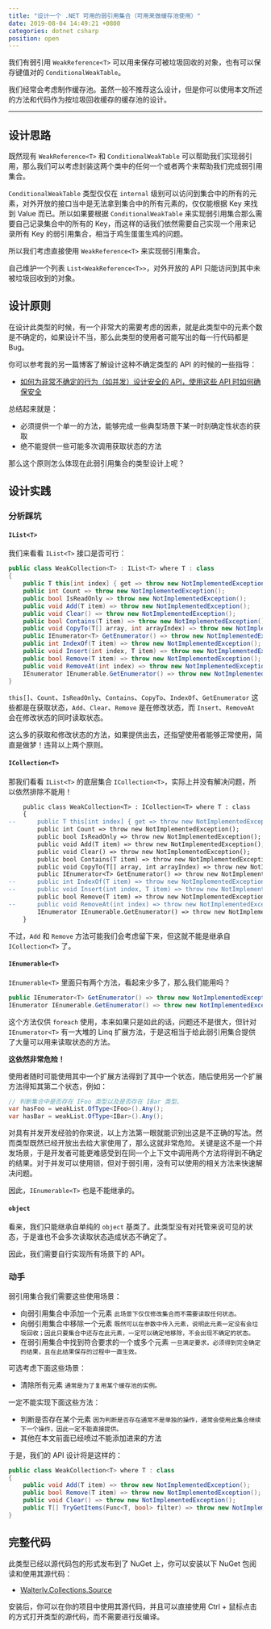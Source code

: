 ```yaml
---
title: "设计一个 .NET 可用的弱引用集合（可用来做缓存池使用）"
date: 2019-08-04 14:49:21 +0800
categories: dotnet csharp
position: open
---
```


我们有弱引用 `WeakReference<T>` 可以用来保存可被垃圾回收的对象，也有可以保存键值对的 `ConditionalWeakTable`。

我们经常会考虑制作缓存池。虽然一般不推荐这么设计，但是你可以使用本文所述的方法和代码作为按垃圾回收缓存的缓存池的设计。

---

<div id="toc"></div>

## 设计思路

既然现有 `WeakReference<T>` 和 `ConditionalWeakTable` 可以帮助我们实现弱引用，那么我们可以考虑封装这两个类中的任何一个或者两个来帮助我们完成弱引用集合。

`ConditionalWeakTable` 类型仅仅在 `internal` 级别可以访问到集合中的所有的元素，对外开放的接口当中是无法拿到集合中的所有元素的，仅仅能根据 Key 来找到 Value 而已。所以如果要根据 `ConditionalWeakTable` 来实现弱引用集合那么需要自己记录集合中的所有的 Key，而这样的话我们依然需要自己实现一个用来记录所有 Key 的弱引用集合，相当于鸡生蛋蛋生鸡的问题。

所以我们考虑直接使用 `WeakReference<T>` 来实现弱引用集合。

自己维护一个列表 `List<WeakReference<T>>`，对外开放的 API 只能访问到其中未被垃圾回收到的对象。

## 设计原则

在设计此类型的时候，有一个非常大的需要考虑的因素，就是此类型中的元素个数是不确定的，如果设计不当，那么此类型的使用者可能写出的每一行代码都是 Bug。

你可以参考我的另一篇博客了解设计这种不确定类型的 API 的时候的一些指导：

- [如何为非常不确定的行为（如并发）设计安全的 API，使用这些 API 时如何确保安全](/post/design-principles-of-uncertain-behavior.html)

总结起来就是：

- 必须提供一个单一的方法，能够完成一些典型场景下某一时刻确定性状态的获取
- 绝不能提供一些可能多次调用获取状态的方法

那么这个原则怎么体现在此弱引用集合的类型设计上呢？

## 设计实践

### 分析踩坑

#### `IList<T>`

我们来看看 `IList<T>` 接口是否可行：

```csharp
public class WeakCollection<T> : IList<T> where T : class
{
    public T this[int index] { get => throw new NotImplementedException(); set => throw new NotImplementedException(); }
    public int Count => throw new NotImplementedException();
    public bool IsReadOnly => throw new NotImplementedException();
    public void Add(T item) => throw new NotImplementedException();
    public void Clear() => throw new NotImplementedException();
    public bool Contains(T item) => throw new NotImplementedException();
    public void CopyTo(T[] array, int arrayIndex) => throw new NotImplementedException();
    public IEnumerator<T> GetEnumerator() => throw new NotImplementedException();
    public int IndexOf(T item) => throw new NotImplementedException();
    public void Insert(int index, T item) => throw new NotImplementedException();
    public bool Remove(T item) => throw new NotImplementedException();
    public void RemoveAt(int index) => throw new NotImplementedException();
    IEnumerator IEnumerable.GetEnumerator() => throw new NotImplementedException();
}
```

`this[]`、`Count`、`IsReadOnly`、`Contains`、`CopyTo`、`IndexOf`、`GetEnumerator` 这些都是在获取状态，`Add`、`Clear`、`Remove` 是在修改状态，而 `Insert`、`RemoveAt` 会在修改状态的同时读取状态。

这么多的获取和修改状态的方法，如果提供出去，还指望使用者能够正常使用，简直是做梦！违背以上两个原则。

#### `ICollection<T>`

那我们看看 `IList<T>` 的底层集合 `ICollection<T>`，实际上并没有解决问题，所以依然排除不能用！

```diff
    public class WeakCollection<T> : ICollection<T> where T : class
    {
--      public T this[int index] { get => throw new NotImplementedException(); set => throw new NotImplementedException(); }
        public int Count => throw new NotImplementedException();
        public bool IsReadOnly => throw new NotImplementedException();
        public void Add(T item) => throw new NotImplementedException();
        public void Clear() => throw new NotImplementedException();
        public bool Contains(T item) => throw new NotImplementedException();
        public void CopyTo(T[] array, int arrayIndex) => throw new NotImplementedException();
        public IEnumerator<T> GetEnumerator() => throw new NotImplementedException();
--      public int IndexOf(T item) => throw new NotImplementedException();
--      public void Insert(int index, T item) => throw new NotImplementedException();
        public bool Remove(T item) => throw new NotImplementedException();
--      public void RemoveAt(int index) => throw new NotImplementedException();
        IEnumerator IEnumerable.GetEnumerator() => throw new NotImplementedException();
    }
```

不过，`Add` 和 `Remove` 方法可能我们会考虑留下来，但这就不能是继承自 `ICollection<T>` 了。

#### `IEnumerable<T>`

`IEnumerable<T>` 里面只有两个方法，看起来少多了，那么我们能用吗？

```csharp
public IEnumerator<T> GetEnumerator() => throw new NotImplementedException();
IEnumerator IEnumerable.GetEnumerator() => throw new NotImplementedException();
```

这个方法仅供 `foreach` 使用，本来如果只是如此的话，问题还不是很大，但针对 `IEnumerator<T>` 有一大堆的 Linq 扩展方法，于是这相当于给此弱引用集合提供了大量可以用来读取状态的方法。

**这依然非常危险！**

使用者随时可能使用其中一个扩展方法得到了其中一个状态，随后使用另一个扩展方法得知其第二个状态，例如：

```csharp
// 判断集合中是否存在 IFoo 类型以及是否存在 IBar 类型。
var hasFoo = weakList.OfType<IFoo>().Any();
var hasBar = weakList.OfType<IBar>().Any();
```

对具有并发开发经验的你来说，以上方法第一眼就能识别出这是不正确的写法。然而类型既然已经开放出去给大家使用了，那么这就非常危险。关键是这不是一个并发场景，于是开发者可能更难感受到在同一个上下文中调用两个方法将得到不确定的结果。对于并发可以使用锁，但对于弱引用，没有可以使用的相关方法来快速解决问题。

因此，`IEnumerable<T>` 也是不能继承的。

#### `object`

看来，我们只能继承自单纯的 `object` 基类了。此类型没有对托管来说可见的状态，于是谁也不会多次读取状态造成状态不确定了。

因此，我们需要自行实现所有场景下的 API。

### 动手

弱引用集合我们需要这些使用场景：

- 向弱引用集合中添加一个元素 `此场景下仅仅修改集合而不需要读取任何状态。`
- 向弱引用集合中移除一个元素 `既然可以在参数中传入元素，说明此元素一定没有会垃圾回收；因此只要集合中还存在此元素，一定可以确定地移除，不会出现不确定的状态。`
- 在弱引用集合中找到符合要求的一个或多个元素 `一旦满足要求，必须得到完全确定的结果，且在此结果保存的过程中一直生效。`

可选考虑下面这些场景：

- 清除所有元素 `通常是为了复用某个缓存池的实例。`

一定不能实现下面这些方法：

- 判断是否存在某个元素 `因为判断是否存在通常不是单独的操作，通常会使用此集合继续下一个操作，因此一定不能直接提供。`
- 其他在本文前面已经喷过不能添加进来的方法

<!-- 另外，名字也不能叫做 `XxxCollection` 了，因为这会让人觉得这是一个确定的集合。可以参考并发集合中的 `ConcurrentBag` 的命名方式，这是一个容器，里面有不确定的元素。或者干脆按照其使用场景（业务）进行命名，叫做 `XxxMemoryCache`。 -->

于是，我们的 API 设计将是这样的：

```csharp
public class WeakCollection<T> where T : class
{
    public void Add(T item) => throw new NotImplementedException();
    public bool Remove(T item) => throw new NotImplementedException();
    public void Clear() => throw new NotImplementedException();
    public T[] TryGetItems(Func<T, bool> filter) => throw new NotImplementedException();
}
```

## 完整代码

此类型已经以源代码包的形式发布到了 NuGet 上，你可以安装以下 NuGet 包阅读和使用其源代码：

- [Walterlv.Collections.Source](https://www.nuget.org/packages/Walterlv.Collections.Source)

安装后，你可以在你的项目中使用其源代码，并且可以直接使用 Ctrl + 鼠标点击的方式打开类型的源代码，而不需要进行反编译。
